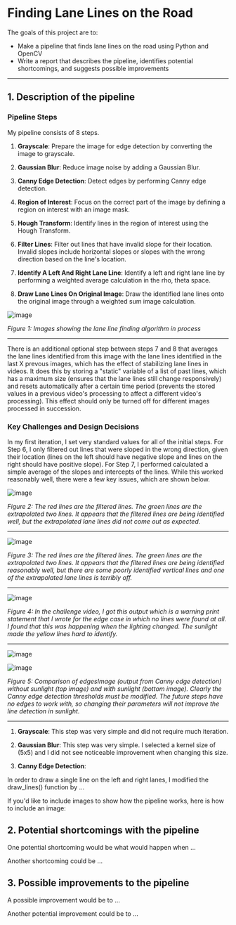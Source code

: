 # **Finding Lane Lines on the Road** 

The goals of this project are to:
* Make a pipeline that finds lane lines on the road using Python and OpenCV
* Write a report that describes the pipeline, identifies potential shortcomings, and suggests possible improvements

---

## 1. Description of the pipeline

### Pipeline Steps

My pipeline consists of 8 steps. 

1. __Grayscale__: Prepare the image for edge detection by converting the image to grayscale.

2. __Gaussian Blur__: Reduce image noise by adding a Gaussian Blur.

3. __Canny Edge Detection__: Detect edges by performing Canny edge detection.

4. __Region of Interest__: Focus on the correct part of the image by defining a region on interest with an image mask.

5. __Hough Transform__: Identify lines in the region of interest using the Hough Transform.

6. __Filter Lines__: Filter out lines that have invalid slope for their location. Invalid slopes include horizontal slopes or slopes with the wrong direction based on the line's location.

7. __Identify A Left And Right Lane Line__: Identify a left and right lane line by performing a weighted average calculation in the rho, theta space.

8. __Draw Lane Lines On Original Image__: Draw the identified lane lines onto the original image through a weighted sum image calculation.

![image](https://user-images.githubusercontent.com/26510814/80288619-ebd1fc80-86ed-11ea-9a20-e177708ed83f.png)

_Figure 1: Images showing the lane line finding algorithm in process_

---

There is an additional optional step between steps 7 and 8 that averages the lane lines identified from this image with the lane lines identified in the last X prevous images, which has the effect of stabilizing lane lines in videos. It does this by storing a "static" variable of a list of past lines, which has a maximum size (ensures that the lane lines still change responsively) and resets automatically after a certain time period (prevents the stored values in a previous video's processing to affect a different video's processing). This effect should only be turned off for different images processed in succession.


### Key Challenges and Design Decisions

In my first iteration, I set very standard values for all of the initial steps. For Step 6, I only filtered out lines that were sloped in the wrong direction, given their location (lines on the left should have negative slope and lines on the right should have positive slope). For Step 7, I performed calculated a simple average of the slopes and intercepts of the lines. While this worked reasonably well, there were a few key issues, which are shown below.

![image](https://user-images.githubusercontent.com/26510814/80288680-55eaa180-86ee-11ea-9da1-62667552b255.png)

_Figure 2: The red lines are the filtered lines. The green lines are the extrapolated two lines. It appears that the filtered lines are being identified well, but the extrapolated lane lines did not come out as expected._

---

![image](https://user-images.githubusercontent.com/26510814/80288722-ab26b300-86ee-11ea-8fd4-2a9e347c4fc5.png)

_Figure 3: The red lines are the filtered lines. The green lines are the extrapolated two lines. It appears that the filtered lines are being identified reasonably well, but there are some poorly identified vertical lines and one of the extrapolated lane lines is terribly off._

---

![image](https://user-images.githubusercontent.com/26510814/80288860-c219d500-86ef-11ea-8b9c-d6dd465846c7.png)

_Figure 4: In the challenge video, I got this output which is a warning print statement that I wrote for the edge case in which no lines were found at all. I found that this was happening when the lighting changed. The sunlight made the yellow lines hard to identify._

---

![image](https://user-images.githubusercontent.com/26510814/80288997-859aa900-86f0-11ea-96b1-e9a036f11569.png)

![image](https://user-images.githubusercontent.com/26510814/80289001-95b28880-86f0-11ea-9512-76d15071b838.png)

_Figure 5: Comparison of edgesImage (output from Canny edge detection) without sunlight (top image) and with sunlight (bottom image). Clearly the Canny edge detection thresholds must be modified. The future steps have no edges to work with, so changing their parameters will not improve the line detection in sunlight._

---

1. __Grayscale__: This step was very simple and did not require much iteration.

2. __Gaussian Blur__: This step was very simple. I selected a kernel size of (5x5) and I did not see noticeable improvement when changing this size.

3. __Canny Edge Detection__:




In order to draw a single line on the left and right lanes, I modified the draw_lines() function by ...

If you'd like to include images to show how the pipeline works, here is how to include an image: 


## 2. Potential shortcomings with the pipeline


One potential shortcoming would be what would happen when ... 

Another shortcoming could be ...

## 3. Possible improvements to the pipeline

A possible improvement would be to ...

Another potential improvement could be to ...
